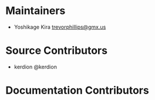 # Maintainers

- Yoshikage Kira <trevorphillips@gmx.us>

# Source Contributors

- kerdion @kerdion

# Documentation Contributors
